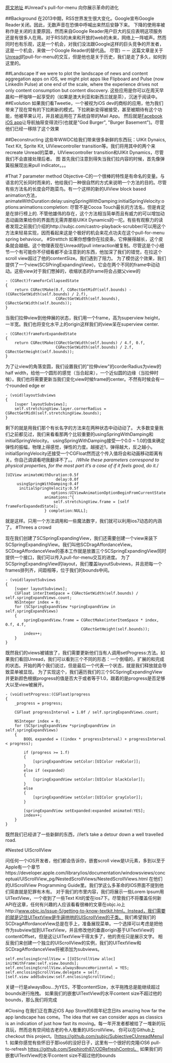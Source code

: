 [原文地址](subjc.com/unread-overlay-menu/)
#Unread's pull-for-menu
向你展示革命的进化


##Background
在2013中期，RSS世界发生很大变化。Google宣布Google Reader关闭。因此，无数声音在恐惧中呼喊出来然后安静下来。
下降的使用率被称作是关闭的主要原因，然而来自Google Reader用户巨大的反应表明这项服务还是有很多人在用。对于RSS的未来和开放的web的未来，网络上一阵嘘声。然而同时也有乐观，这是一个机会，对我们没法跟Google这样的巨头竞争的开发者，这是一个机会，来做一个Google Reader的替代品。
尽管)
－－
这篇文章是关于[Unread](http://jaredsinclair.com/unread/)的pull-for-menu的交互，但是他也是关于历史，我们是走了多久，如何到这里的。

##Landscape
If we were to plot the landscape of news and content aggregation apps on iOS, we might plot apps like Flipboard and Pulse (now LinkedIn Pulse) at one end of the scale, where the experience drives not only content consumption but content discovery. 这些应用是你可以在周天早晨和一杯咖啡一起享受的（如果是澳大利亚和新西兰就是茶），沉迷于阅读中。
##Evolution
如果我们看Tweetie，一个被视为iOS dev的商标的应用，他为我们带来了现在常有的下拉刷新的模式。下拉刷新变得被接受，甚至被期待有这个功能，他被苹果认可，并且被运用在了系统自带的Mail App。
然后就是[Facebook iOS app](https://itunes.apple.com/au/app/facebook/id284882215?mt=8%E2%80%8E)让导航抽屉变得流行(也就是"God Burger", "Burger Basement")。尽管他们已经一移除了这个效果

##Deconstructing
这些年WWDC给我们带来很多新鲜的东西玩：UIKit Dynaics, Text Kit, Sprite Kit, UIViewcontroller transition等。我们将用其中的两个来recreate Unread的菜单，UIViewcontroller transition和UIKit Dynamics，尽管我们不会直接处理后者。
图
首先我们注意到得失当我们拉内容的时候，首先像弹簧般展现出来pull indicator。。。

#That 7 parameter method
Objective-C的一个很棒的特性是有命名的变量。与语言的冗长同时而来的，他给我们一种很自然的方式来说明一个方法的目的。尽管有些方法名的长度会吓跑菜鸟。有一个这样的新的UIView block based animation方法，animateWithDuration:delay:usingSpringWithDamping:initialSpringVelocity:options:animations:completion: 尽管不是Cocoa Touch最长的方法名，但是肯定是在排行榜上的.
不管他雄伟的存在，这个方法相当简单而且有威力的可以增加动态动画效果给你的界面而无需弄那些UIKit Dynamics的一坨。有些有观察力的读者发现之前我们介绍的http://subjc.com/castro-playback-scrubber/可以用这个方法来轻易实现，因而看起来这是个极好的机会来花点功夫在这个pull-for-menu spring behaviour。
#Stretttch
如果你想像你在拉皮条，它伸展得越长，这个皮条就会越细。这个物理表现在Unread的pull interaction被复制。尽管这是个小细节一个有可能你不仔细看都不会注意到的东西，他加深了我们的错觉，在拉这个scroll view超过了他的contentSize。我们遇到了阻力。
为了模仿这个效果，我们提供了一个view(SCSPringExpandingView)，它会在两个不同的frame中动动动。这些view对于我们憋掉的，收缩状态的frame将会占据父view的

```
- (CGRect)frameForCollapsedState
{
	return CGRectMake(0.f, CGRectGetMidY(self.bounds) - (CGRectGetWidth(self.bounds) / 2.f), 
					  CGRectGetWidth(self.bounds), CGRectGetWidth(self.bounds));	
}
```
当我们拉伸view到他伸展的状态，我们用一个frame，高为superview height，一半宽。我们也将变化水平上的origin这样我们的view呆在superview center.

```
- (CGRect)frameForExpandedState
{
	return CGRectMake(CGRectGetWidth(self.bounds) / 4.f, 0.f, 
					  CGRectGetWidth(self.bounds) / 2.f, CGRectGetHeight(self.bounds));
}
```
为了让view的角落变圆，我们设置我们的"拉伸view"的corderRadius为view的half width，给他一个圆形的感觉（当合起来），一个近似圆的边缘（当拉伸时候）。我们也将需要更新当我们变化view时候frame的center。不然有时候会有一个rounded edge er

```
- (void)layoutSubviews
{
	[super layoutSubviews];
	self.stretchingView.layer.cornerRadius = CGRectGetMidX(self.stretchingView.bounds);
}
```
剩下的就是用我们那个有长名字的方法来在两种状态中动动动了。
大多数变量我们之前都见过，我们来看看那两个比较重要的usingSpringWithDamping和initialSpringVelocity。
usingSpringWithDamping接受一个0.0 ~ 1.0的值来确定弹性的振幅，物理上得感觉，弹性的力度。越接近1，弹得越大，反之越小。
initialSpringVelocity还接受一个CGFloat然而这个传入值将会和动画移动距离有关。你自己调调看吧我翻译不了。。
/*While these parameters correspond to physical properties, for the most part it’s a case of if it feels good, do it.*/

```
[UIView animateWithDuration:0.5f
                      delay:0.0f
     usingSpringWithDamping:0.4f
      initialSpringVelocity:0.5f
                    options:UIViewAnimationOptionBeginFromCurrentState
                 animations:^{
                     self.stretchingView.frame = [self frameForExpandedState];
                 } completion:NULL];
```
就是这样。只用一个方法调用和一些魔法数字，我们就可以利用ios7动态的内涵了。
#Threes a crowd

现在我们创建了SCSpringExpandingView，我们还需要创建一个view来装下SCSpringExpandingView。我们叫他SCDragAffordanceView。
SCDragAffordanceView的基本工作就是放置三个SCSpringExpandingView同时提供一个接口，我们可以传入pull-for-menu交互的进度。
为了SCSpringExpandingView的layout，我们覆盖layoutSubviews，并且把每一个frames排列齐，间距相等，位于我们的bounds中间。

```
- (void)layoutSubviews
{
    [super layoutSubviews];    
    CGFloat interItemSpace = CGRectGetWidth(self.bounds) / self.springExpandViews.count;
    NSInteger index = 0;
    for (SCSpringExpandView *springExpandView in self.springExpandViews)
    {
        springExpandView.frame = CGRectMake(interItemSpace * index, 0.f, 4.f, 
                                 CGRectGetHeight(self.bounds));
        index++;
    }
}
```
既然我们的views被铺放了，我们需要更新他们当有人调用setProgress:方法。如果我们看回Unread，我们可以看到三个不同的形态：一个倒塌的，扩展的和完成的状态。开始的两个我们说过，但是最后一个代表一个状态，就是我们释放就会导致菜单被显现。
为了实现这个，我们遍历我们的三个SCSpringExpandingView并更新颜色根据progress的值是否大于或者等于1.0，跟着的是progress是否足够大以至view被展开。
```
- (void)setProgress:(CGFloat)progress
{
    _progress = progress;
    
    CGFloat progressInterval = 1.0f / self.springExpandViews.count;
    
    NSInteger index = 0;
    for (SCSpringExpandView *springExpandView in self.springExpandViews)
    {
        BOOL expanded = ((index * progressInterval) + progressInterval < progress);
    
        if (progress >= 1.f)
        {
            [springExpandView setColor:[UIColor redColor]];
        }
        else if (expanded)
        {
            [springExpandView setColor:[UIColor blackColor]];
        }
        else
        {
            [springExpandView setColor:[UIColor grayColor]];
        }
        
        [springExpandView setExpanded:expanded animated:YES];
        index++;
    }
}

```

既然我们已经讲了一些新鲜的东西，//let’s take a detour down a well travelled road.

#Nested UIScrollView

问任何一个iOS开发者，他们都会告诉你，嵌套scroll view是UI元素，多到以至于Apple有一个章节https://developer.apple.com/library/ios/documentation/windowsviews/conceptual/UIScrollView_pg/NestedScrollViews/NestedScrollViews.html 在他们的UIScrollView Programming Guide里。我们学这么多革命的IOS界面不提到他们简直就是犯罪有木有。
对于我们的市里内容，我们将展示一些Lorem lpsum用UITextView，一个收到了一些Text Kit的爱在ios7下。尽管我们不将覆盖任何新API在这章，任何有兴趣的人应该看看很棒的文章在objc.io上http://www.objc.io/issue-5/getting-to-know-textkit.html。Instead，我们需要的就是记住UITextView是牛逼哄哄的UIScrollView的子类。
我们希望我们的SCDragAffordanceView总是在手上，准备展现菜单。一个选择可以考虑是把他作为subview加到UITextView，并且修改他的垂直origin基于UITextView的contentOffset，但是这让UITextView干得太多了，他的责任只是展示文字。
相反我们来创建一个独立的UIScrollView的实例，我们的UITextView和SCDragAffordanceView将被添加为subviews。
```
self.enclosingScrollView = [[UIScrollView alloc] initWithFrame:self.view.bounds];
self.enclosingScrollView.alwaysBounceHorizontal = YES;
self.enclosingScrollView.delegate = self;
[self.view addSubview:self.enclosingScrollView];
```
关键一行是alwaysBou...为YES，不管contentSize，水平拖拽总是能继续超过bounds进行拖拽。
如果我们的嵌套UITextView的水平content size不超过他的bounds，那么我们将完成

#Closing
在我们正在靠近iOS App Store的6周年纪念日its amazing how far the app landscape has come。The idea that we can consider apps as classics is an indication of just how fast its moving。每一年开发者都被给了一堆新的玩具玩，然而总有空间给古老的令人敬重的UIScrollView。
你可以在Github上checkout this project。[https://github.com/subjc/SubjectiveCUnreadMenu]
1.
如果你感觉有些怀旧于那ios6的没好日子，这里有一个很好的克隆iOS6 pull-to-refresh https://github.com/Sephiroth87/ODRefreshControl。
如果我们的嵌套UITextView的水平content size不超过他的bounds
